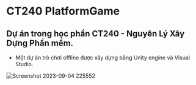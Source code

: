 # CT240 PlatformGame

## Dự án trong học phần CT240 - Nguyên Lý Xây Dựng Phần mềm.
- Một dự án trò chơi offline được xây dựng bằng Unity engine và Visual Studio.

![Screenshot 2023-09-04 225552](https://github.com/PPThinh/CT240_PlatformGame/assets/138053505/f9baf3da-4f60-480d-ac89-448b01bec640)
